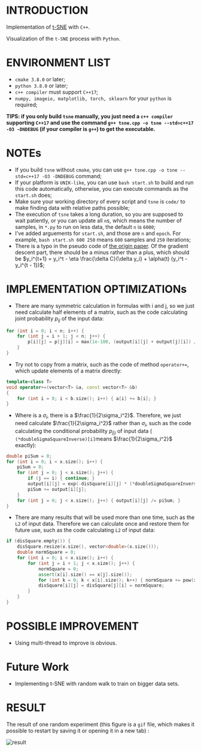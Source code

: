 # INTRODUCTION

Implementation of [t-SNE](https://www.jmlr.org/papers/volume9/vandermaaten08a/vandermaaten08a.pdf) with `C++`.

Visualization of the `t-SNE` process with `Python`.

# ENVIRONMENT LIST

* `cmake 3.8.0`  or later;
* `python 3.8.0` or later;
* `c++ compiler`  must support `C++17`;
* `numpy, imageio, matplotlib, torch, sklearn` for your `python` is required;

**TIPS: if you only build `tsne` manually, you just need a `c++ compiler` supporting `C++17` and use the command `g++ tsne.cpp -o tsne --std=c++17 -O3 -DNDEBUG` (if your compiler is `g++`)  to get the executable.**

# NOTEs

* If you build `tsne` without `cmake`, you can use `g++ tsne.cpp -o tsne --std=c++17 -O3 -DNDEBUG` command;
* If your platform is `UNIK-like`, you can use `bash start.sh` to build and run this code automatically, otherwise, you can execute commands as the `start.sh` does;
* Make sure your working directory of every script and `tsne` is `code/` to make finding data with relative paths possible;
* The execution of `tsne` takes a long duration, so you are supposed to wait patiently, or you can update all `n`s, which means the number of samples, in `*.py` to run on less data, the default `n` is `6000`;
* I've added arguements for `start.sh`, and those are `n` and `epoch`. For example, `bash start.sh 600 250` means `600` samples and `250` iterations;
* There is a typo in the pseudo code of [the origin paper](https://www.jmlr.org/papers/volume9/vandermaaten08a/vandermaaten08a.pdf). Of the gradient descent part, there should be a minus rather than a plus, which should be $y_i^{t+1} = y_i^t - \eta \frac{\delta C}{\delta y_i} + \alpha(t) (y_i^t - y_i^{t - 1})$;

# IMPLEMENTATION OPTIMIZATIONs

* There are many symmetric calculation in formulas with i and j, so we just need calculate half elements of a matrix, such as the code calculating joint probability $p_{ij}$ of the input data:

```c++
for (int i = 0; i < n; i++) {
    for (int j = i + 1; j < n; j++) {
        p[i][j] = p[j][i] = max(1e-100, (output[i][j] + output[j][i]) / (2 * n)) * EXAGGERATION;
    }
}
```

* Try not to copy from a matrix, such as the code of method `operator+=`, which update elements of a matrix directly:

```c++
template<class T>
void operator+=(vector<T> &a, const vector<T> &b)
{
    for (int i = 0; i < b.size(); i++) { a[i] += b[i]; }
}
```

* Where is a $\sigma_i$, there is a $\frac{1}{2\sigma_i^2}$. Therefore, we just need calculate $\frac{1}{2\sigma_i^2}$ rather than $\sigma_i$, such as the code calculating the conditional probability $p_{j\vert i}$ of input data ( `(*doubleSigmaSquareInverse)[i]`means $\frac{1}{2\sigma_i^2}$ exactly):

```c++
double piSum = 0;
for (int i = 0; i < x.size(); i++) {
    piSum = 0;
    for (int j = 0; j < x.size(); j++) {
        if (j == i) { continue; }
        output[i][j] = exp(-disSquare[i][j] * (*doubleSigmaSquareInverse)[i]);
        piSum += output[i][j];
    }
    for (int j = 0; j < x.size(); j++) { output[i][j] /= piSum; }
}
```

* There are many results that will be used more than one time, such as the `L2` of input data. Therefore we can calculate once and restore them for future use, such as the code calculating `L2` of input data:

```c++
if (disSquare.empty()) {
    disSquare.resize(x.size(), vector<double>(x.size()));
    double normSquare = 0;
    for (int i = 0; i < x.size(); i++) {
        for (int j = i + 1; j < x.size(); j++) {
            normSquare = 0;
            assert(x[i].size() == x[j].size());
            for (int k = 0; k < x[i].size(); k++) { normSquare += pow(x[i][k] - x[j][k], 2); }
            disSquare[i][j] = disSquare[j][i] = normSquare;
        }
    }
}
```

# POSSIBLE IMPROVEMENT

* Using multi-thread to improve is obvious.

# Future Work
* Implementing t-SNE with random walk to train on bigger data sets.

# RESULT

The result of one random experiment (this figure is a `gif` file, which makes it possible to restart by saving it or opening it in a new tab) :

![result](./result.gif)